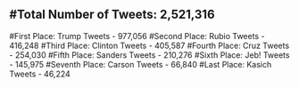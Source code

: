 #Total Number of Tweets: 2,521,316 
---
#First Place: Trump Tweets - 977,056
#Second Place: Rubio Tweets - 416,248
#Third Place: Clinton Tweets - 405,587
#Fourth Place: Cruz Tweets - 254,030
#Fifth Place: Sanders Tweets - 210,276
#Sixth Place: Jeb! Tweets - 145,975
#Seventh Place: Carson Tweets - 66,840
#Last Place: Kasich Tweets - 46,224
